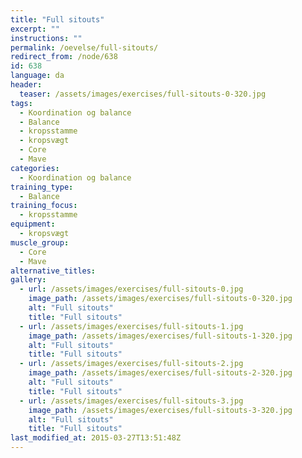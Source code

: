 ```yaml
---
title: "Full sitouts"
excerpt: ""
instructions: ""
permalink: /oevelse/full-sitouts/
redirect_from: /node/638
id: 638
language: da
header:
  teaser: /assets/images/exercises/full-sitouts-0-320.jpg
tags:
  - Koordination og balance
  - Balance
  - kropsstamme
  - kropsvægt
  - Core
  - Mave
categories:
  - Koordination og balance
training_type: 
  - Balance
training_focus: 
  - kropsstamme
equipment:
  - kropsvægt
muscle_group:
  - Core
  - Mave
alternative_titles:
gallery:
  - url: /assets/images/exercises/full-sitouts-0.jpg
    image_path: /assets/images/exercises/full-sitouts-0-320.jpg
    alt: "Full sitouts"
    title: "Full sitouts"
  - url: /assets/images/exercises/full-sitouts-1.jpg
    image_path: /assets/images/exercises/full-sitouts-1-320.jpg
    alt: "Full sitouts"
    title: "Full sitouts"
  - url: /assets/images/exercises/full-sitouts-2.jpg
    image_path: /assets/images/exercises/full-sitouts-2-320.jpg
    alt: "Full sitouts"
    title: "Full sitouts"
  - url: /assets/images/exercises/full-sitouts-3.jpg
    image_path: /assets/images/exercises/full-sitouts-3-320.jpg
    alt: "Full sitouts"
    title: "Full sitouts"
last_modified_at: 2015-03-27T13:51:48Z
---
```

